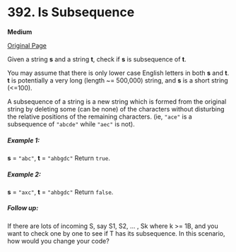 # 392. Is Subsequence

**Medium**

[Original Page](https://leetcode.com/problems/is-subsequence/)

Given a string __s__ and a string __t__, check if __s__ is subsequence of __t__.

You may assume that there is only lower case English letters in both __s__ and __t__. __t__ is potentially a very long (length ~= 500,000) string, and __s__ is a short string (<=100).

A subsequence of a string is a new string which is formed from the original string by deleting some (can be none) of the characters without disturbing the relative positions of the remaining characters. (ie, `"ace"` is a subsequence of `"abcde"` while `"aec"` is not).

##### Example 1:
__s__ = `"abc"`, __t__ = `"ahbgdc"`
Return `true`.

##### Example 2:
__s__ = `"axc"`, __t__ = `"ahbgdc"`
Return `false`.

##### Follow up:
If there are lots of incoming S, say S1, S2, ... , Sk where k >= 1B, and you want to check one by one to see if T has its subsequence. In this scenario, how would you change your code?
